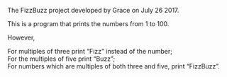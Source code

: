 The FizzBuzz project developed by Grace on July 26 2017. 

This is a program that prints the numbers from 1 to 100.   

However,   
   
For multiples of three print “Fizz” instead of the number;      
For the multiples of five print “Buzz”;           
For numbers which are multiples of both three and five, print “FizzBuzz”. 


